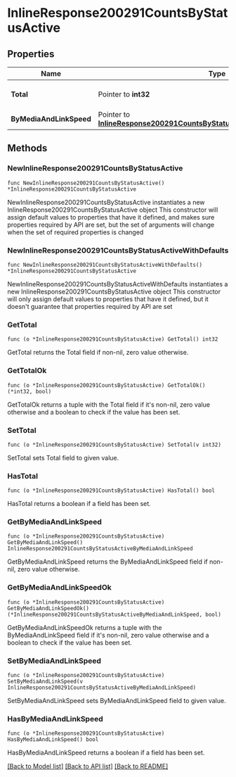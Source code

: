 # InlineResponse200291CountsByStatusActive

## Properties

Name | Type | Description | Notes
------------ | ------------- | ------------- | -------------
**Total** | Pointer to **int32** | The total number of active ports | [optional] 
**ByMediaAndLinkSpeed** | Pointer to [**InlineResponse200291CountsByStatusActiveByMediaAndLinkSpeed**](InlineResponse200291CountsByStatusActiveByMediaAndLinkSpeed.md) |  | [optional] 

## Methods

### NewInlineResponse200291CountsByStatusActive

`func NewInlineResponse200291CountsByStatusActive() *InlineResponse200291CountsByStatusActive`

NewInlineResponse200291CountsByStatusActive instantiates a new InlineResponse200291CountsByStatusActive object
This constructor will assign default values to properties that have it defined,
and makes sure properties required by API are set, but the set of arguments
will change when the set of required properties is changed

### NewInlineResponse200291CountsByStatusActiveWithDefaults

`func NewInlineResponse200291CountsByStatusActiveWithDefaults() *InlineResponse200291CountsByStatusActive`

NewInlineResponse200291CountsByStatusActiveWithDefaults instantiates a new InlineResponse200291CountsByStatusActive object
This constructor will only assign default values to properties that have it defined,
but it doesn't guarantee that properties required by API are set

### GetTotal

`func (o *InlineResponse200291CountsByStatusActive) GetTotal() int32`

GetTotal returns the Total field if non-nil, zero value otherwise.

### GetTotalOk

`func (o *InlineResponse200291CountsByStatusActive) GetTotalOk() (*int32, bool)`

GetTotalOk returns a tuple with the Total field if it's non-nil, zero value otherwise
and a boolean to check if the value has been set.

### SetTotal

`func (o *InlineResponse200291CountsByStatusActive) SetTotal(v int32)`

SetTotal sets Total field to given value.

### HasTotal

`func (o *InlineResponse200291CountsByStatusActive) HasTotal() bool`

HasTotal returns a boolean if a field has been set.

### GetByMediaAndLinkSpeed

`func (o *InlineResponse200291CountsByStatusActive) GetByMediaAndLinkSpeed() InlineResponse200291CountsByStatusActiveByMediaAndLinkSpeed`

GetByMediaAndLinkSpeed returns the ByMediaAndLinkSpeed field if non-nil, zero value otherwise.

### GetByMediaAndLinkSpeedOk

`func (o *InlineResponse200291CountsByStatusActive) GetByMediaAndLinkSpeedOk() (*InlineResponse200291CountsByStatusActiveByMediaAndLinkSpeed, bool)`

GetByMediaAndLinkSpeedOk returns a tuple with the ByMediaAndLinkSpeed field if it's non-nil, zero value otherwise
and a boolean to check if the value has been set.

### SetByMediaAndLinkSpeed

`func (o *InlineResponse200291CountsByStatusActive) SetByMediaAndLinkSpeed(v InlineResponse200291CountsByStatusActiveByMediaAndLinkSpeed)`

SetByMediaAndLinkSpeed sets ByMediaAndLinkSpeed field to given value.

### HasByMediaAndLinkSpeed

`func (o *InlineResponse200291CountsByStatusActive) HasByMediaAndLinkSpeed() bool`

HasByMediaAndLinkSpeed returns a boolean if a field has been set.


[[Back to Model list]](../README.md#documentation-for-models) [[Back to API list]](../README.md#documentation-for-api-endpoints) [[Back to README]](../README.md)


